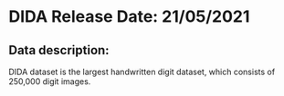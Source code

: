 # DIDA Release Date: 21/05/2021

## Data description:
DIDA dataset is the largest handwritten digit dataset, which consists of 250,000 digit images. 

